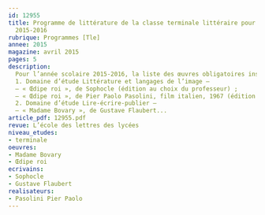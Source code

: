 ```yaml
---
id: 12955
title: Programme de littérature de la classe terminale littéraire pour l’année scolaire
  2015-2016
rubrique: Programmes [Tle]
annee: 2015
magazine: avril 2015
pages: 5
description: 
  Pour l’année scolaire 2015-2016, la liste des œuvres obligatoires inscrites au programme de littérature de la classe terminale de la série littéraire est la suivante – 
  1. Domaine d’étude Littérature et langages de l’image – 
  – « Œdipe roi », de Sophocle (édition au choix du professeur) ;
  – « Œdipe roi », de Pier Paolo Pasolini, film italien, 1967 (édition au choix du professeur).
  2. Domaine d’étude Lire-écrire-publier – 
  – « Madame Bovary », de Gustave Flaubert...
article_pdf: 12955.pdf
revue: L’école des lettres des lycées
niveau_etudes:
- terminale
oeuvres:
- Madame Bovary
- Œdipe roi
ecrivains:
- Sophocle
- Gustave Flaubert
realisateurs:
- Pasolini Pier Paolo
---
```

